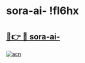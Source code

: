 # sora-ai- !fl6hx

# <h2><a href="https://jvxhvh.esa.edu.pl?title=sora-ai-&ref=fl6hx">🔗👉 🔴 sora-ai-</a></h2>

[![acn](https://github.com/user-attachments/assets/0f9c940e-d8b0-45ae-aac7-cd30a18b3e1c)](https://jvxhvh.esa.edu.pl?title=sora-ai-&ref=fl6hx)

